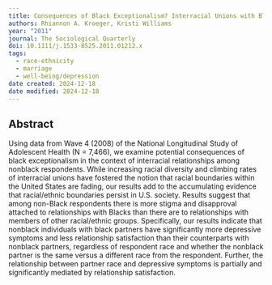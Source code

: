 ```yaml
---
title: Consequences of Black Exceptionalism? Interracial Unions with Blacks, Depressive Symptoms, and Relationship Satisfaction
authors: Rhiannon A. Kroeger, Kristi Williams
year: "2011"
journal: The Sociological Quarterly
doi: 10.1111/j.1533-8525.2011.01212.x
tags:
  - race-ethnicity
  - marriage
  - well-being/depression
date created: 2024-12-18
date modified: 2024-12-18
---
```


## Abstract

Using data from Wave 4 (2008) of the National Longitudinal Study of Adolescent Health (N = 7,466), we examine potential consequences of black exceptionalism in the context of interracial relationships among nonblack respondents. While increasing racial diversity and climbing rates of interracial unions have fostered the notion that racial boundaries within the United States are fading, our results add to the accumulating evidence that racial/ethnic boundaries persist in U.S. society. Results suggest that among non-Black respondents there is more stigma and disapproval attached to relationships with Blacks than there are to relationships with members of other racial/ethnic groups. Specifically, our results indicate that nonblack individuals with black partners have significantly more depressive symptoms and less relationship satisfaction than their counterparts with nonblack partners, regardless of respondent race and whether the nonblack partner is the same versus a different race from the respondent. Further, the relationship between partner race and depressive symptoms is partially and significantly mediated by relationship satisfaction.
